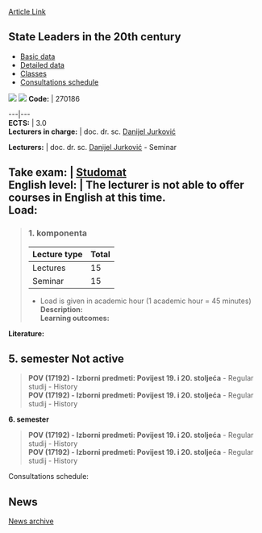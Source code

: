 [Article Link](https://www.fhs.hr/en/course/slit2c_a)

## State Leaders in the 20th century
  * [Basic data](https://www.fhs.hr/en/course/slit2c_a#v1id-523832_700305_1_0 "Basic data")
  * [Detailed data](https://www.fhs.hr/en/course/slit2c_a#v1id-523832_700305_1_1 "Detailed data")
  * [Classes](https://www.fhs.hr/en/course/slit2c_a#v1id-523832_700305_1_2 "Classes")
  * [Consultations schedule](https://www.fhs.hr/en/course/slit2c_a#v1id-523832_700305_1_3 "Consultations schedule")


[![](https://www.fhs.hr/img/flags/gif/hr.gif)](https://www.fhs.hr/predmet/dxs_a) [![](https://www.fhs.hr/img/flags/gif/gb.gif)](https://www.fhs.hr/en/course/slit2c_a)
**Code:** |  270186  
  
---|---  
**ECTS:** |  3.0   
**Lecturers in charge:** |  doc. dr. sc. [Danijel Jurković](https://www.fhs.hr/staff/danijel.jurkovic)   
  
**Lecturers:** |  doc. dr. sc. [Danijel Jurković](https://www.fhs.hr/djelatnik/danijel.jurkovic) - Seminar  
  
**Take exam:** |  [Studomat](http://www.isvu.hr/studomat)  
**English level:** |  The lecturer is not able to offer courses in English at this time.   
**Load:**  
---  
> ### 1. komponenta
> | Lecture type | Total  
> ---|---  
> Lectures | 15  
> Seminar | 15  
> * Load is given in academic hour (1 academic hour = 45 minutes)   
**Description:**  
> **Learning outcomes:**  

  
**Literature:**  

  
**5. semester** Not active  
---  
> **POV (17192) - Izborni predmeti: Povijest 19. i 20. stoljeća** - Regular studij - History  
>  **POV (17192) - Izborni predmeti: Povijest 19. i 20. stoljeća** - Regular studij - History  
>   
  
**6. semester**  
> **POV (17192) - Izborni predmeti: Povijest 19. i 20. stoljeća** - Regular studij - History  
>  **POV (17192) - Izborni predmeti: Povijest 19. i 20. stoljeća** - Regular studij - History  
>   
Consultations schedule: 


## News
[News archive](https://www.fhs.hr/en/course/slit2c_a?@=21nex#news_124846 "News archive")
